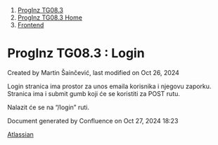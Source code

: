 <div id="page">

<div id="main" class="aui-page-panel">

<div id="main-header">

<div id="breadcrumb-section">

1.  [ProgInz TG08.3](index.html)
2.  [ProgInz TG08.3 Home](ProgInz-TG08.3-Home_66036.html)
3.  [Frontend](Frontend_2064399.html)

</div>

# <span id="title-text"> ProgInz TG08.3 : Login </span>

</div>

<div id="content" class="view">

<div class="page-metadata">

Created by <span class="author"> Martin Šainčević</span>, last modified
on Oct 26, 2024

</div>

<div id="main-content" class="wiki-content group">

Login stranica ima prostor za unos emaila korisnika i njegovu zaporku.
Stranica ima i submit gumb koji će se koristiti za POST rutu.

Nalazit će se na “/login” ruti.

</div>

</div>

</div>

<div id="footer" role="contentinfo">

<div class="section footer-body">

Document generated by Confluence on Oct 27, 2024 18:23

<div id="footer-logo">

[Atlassian](http://www.atlassian.com/)

</div>

</div>

</div>

</div>
